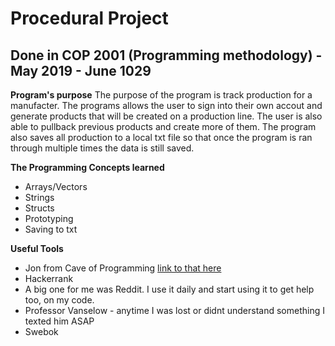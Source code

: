 # Procedural Project
## Done in COP 2001 (Programming methodology) - May 2019 - June 1029

**Program's purpose** 
The purpose of the program is track production for a manufacter. The programs allows the user to sign into their own accout and generate products that will be created on a production line. The user is also able to pullback previous products and create more of them. The program also saves all production to a local txt file so that once the program is ran through multiple times the data is still saved.

**The Programming Concepts learned**
- Arrays/Vectors
- Strings
- Structs
- Prototyping
- Saving to txt

**Useful Tools**
- Jon from Cave of Programming [link to that here](https://caveofprogramming.com/)
- Hackerrank
- A big one for me was Reddit. I use it daily and start using it to get help too, on my code.
- Professor Vanselow - anytime I was lost or didnt understand something I texted him ASAP
- Swebok
